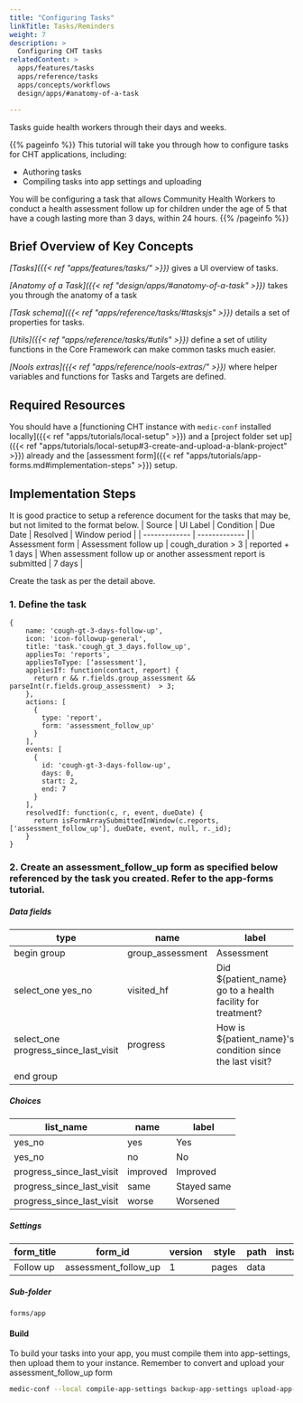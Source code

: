 ```yaml
---
title: "Configuring Tasks"
linkTitle: Tasks/Reminders
weight: 7
description: >
  Configuring CHT tasks
relatedContent: >
  apps/features/tasks
  apps/reference/tasks
  apps/concepts/workflows
  design/apps/#anatomy-of-a-task

---
```


Tasks guide health workers through their days and weeks.

{{% pageinfo %}}
This tutorial will take you through how to configure tasks for CHT applications, including:

- Authoring tasks
- Compiling tasks into app settings and uploading

You will be configuring a task that allows Community Health Workers to conduct a health assessment follow up for children under the age of 5 that have a cough lasting more than 3 days, within 24 hours.
{{% /pageinfo %}}

## Brief Overview of Key Concepts

*[Tasks]({{< ref "apps/features/tasks/" >}})* gives a UI overview of tasks.

*[Anatomy of a Task]({{< ref "design/apps/#anatomy-of-a-task" >}})* takes you through the anatomy of a task

*[Task schema]({{< ref "apps/reference/tasks/#tasksjs" >}})* details a set of properties for tasks.

*[Utils]({{< ref "apps/reference/tasks/#utils" >}})* define a set of utility functions in the Core Framework can make common tasks much easier.

*[Nools extras]({{< ref "apps/reference/nools-extras/" >}})* where helper variables and functions for Tasks and Targets are defined.


## Required Resources

You should have a [functioning CHT instance with `medic-conf` installed locally]({{< ref "apps/tutorials/local-setup" >}}) and a [project folder set up]({{< ref "apps/tutorials/local-setup#3-create-and-upload-a-blank-project" >}}) already and the [assessment form]({{< ref "apps/tutorials/app-forms.md#implementation-steps" >}}) setup.

## Implementation Steps

It is good practice to setup a reference document for the tasks that may be, but not limited to the format below.
| Source  | UI Label | Condition  | Due Date | Resolved | Window period |
| ------------- | ------------- |
| Assessment form  | Assessment follow up  | cough_duration > 3  | reported + 1 days  | When assessment follow up or another assessment report is submitted  | 7 days  |

Create the task as per the detail above.

### 1. Define the task

```text
{
    name: 'cough-gt-3-days-follow-up',
    icon: 'icon-followup-general',
    title: 'task.'cough_gt_3_days.follow_up',
    appliesTo: 'reports',
    appliesToType: [‘assessment'],
    appliesIf: function(contact, report) {
      return r && r.fields.group_assessment && parseInt(r.fields.group_assessment)  > 3;
    },
    actions: [
      {
        type: 'report',
        form: 'assessment_follow_up'
      }
    ],
    events: [
      {
        id: 'cough-gt-3-days-follow-up',
        days: 0,
        start: 2,
        end: 7
      }
    ],
    resolvedIf: function(c, r, event, dueDate) {
      return isFormArraySubmittedInWindow(c.reports, ['assessment_follow_up'], dueDate, event, null, r._id);
    }
}
```

### 2. Create an assessment_follow_up form as specified below referenced by the task you created. Refer to the app-forms tutorial.

##### Data fields

| type                          | name              | label                              | required | relevant            | appearance | constraint | constraint_message  | calculation | choice_filter  | hint | default |
| ----------------------------- | ----------------- | ---------------------------------- | -------- | ------------------- | ---------- | ---------- | ------------------- | ----------- | -------------- | ---- | ------- |
| begin group                   | group_assessment  | Assessment                         |          |                     |            |            |                     |             |                |      |         |
| select_one yes_no             | visited_hf             | Did ${patient_name} go to a health facility for treatment? | yes      |                     |            |            |                     |             |                |      |         |
| select_one progress_since_last_visit   | progress    | How is ${patient_name}'s condition since the last visit?     | yes      | ${visited_hf} = 'yes'    |            |            |                     |             |                |      |         |
| end group                     |                   |                                    |          |                     |            |            |                     |             |                |      |         |

##### Choices

| list_name         | name | label           |
| ----------------- | ---- | --------------- |
| yes_no            | yes  | Yes             |
| yes_no            | no   | No              |
| progress_since_last_visit            | improved   | Improved              |
| progress_since_last_visit            | same   | Stayed same              |
| progress_since_last_visit            | worse   | Worsened              |

##### Settings

| form_title     | form_id    | version | style | path | instance_name  | default_language  |
| -------------- | ---------- | ------- | ----- | ---- | -------------- | ----------------- |
| Follow up| assessment_follow_up | 1       | pages | data |                | en                |

##### Sub-folder

```text
forms/app
```

#### Build
To build your tasks into your app, you must compile them into app-settings, then upload them to your instance. Remember to convert and upload your assessment_follow_up form

```zsh
medic-conf --local compile-app-settings backup-app-settings upload-app-settings convert-app-forms upload-app-forms -- assessment_follow_up
```
